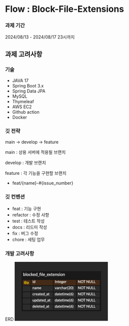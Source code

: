 # Flow : Block-File-Extensions

### 과제 기간

2024/08/13 - 2024/08/17 23시까지

## 과제 고려사항

### 기술

- JAVA 17
- Spring Boot 3.x
- Spring Data JPA
- MySQL
- Thymeleaf
- AWS EC2
- Github action
- Docker

### 깃 전략

main → develop → feature

main : 상용 서버에 적용될 브랜치

develop : 개발 브랜치

feature : 각 기능을 구현할 브랜치
- feat/{name}-#{issue_number}

### 깃 컨벤션

- feat : 기능 구현
- refactor : 수정 사항
- test : 테스트 작성
- docs : 리드미 작성
- fix : 버그 수정
- chore : 세팅 업무

### 개발 고려사항

ERD
![erd.png](erd.png)
